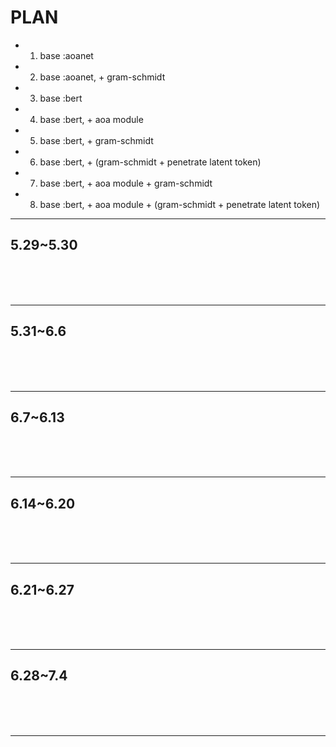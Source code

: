 # PLAN

- 1. base :aoanet
- 2. base :aoanet, + gram-schmidt
- 3. base :bert
- 4. base :bert, + aoa module
- 5. base :bert, + gram-schmidt
- 6. base :bert, + (gram-schmidt + penetrate latent token)
- 7. base :bert, + aoa module + gram-schmidt
- 8. base :bert, + aoa module + (gram-schmidt + penetrate latent token)

---

## 5.29~5.30
 
<br><br><br>

---

## 5.31~6.6

<br><br><br>

---

## 6.7~6.13

<br><br><br>

---

## 6.14~6.20

<br><br><br>

---

## 6.21~6.27

<br><br><br>

---

## 6.28~7.4

<br><br><br>

---


